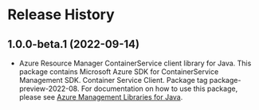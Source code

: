 # Release History

## 1.0.0-beta.1 (2022-09-14)

- Azure Resource Manager ContainerService client library for Java. This package contains Microsoft Azure SDK for ContainerService Management SDK. Container Service Client. Package tag package-preview-2022-08. For documentation on how to use this package, please see [Azure Management Libraries for Java](https://aka.ms/azsdk/java/mgmt).
